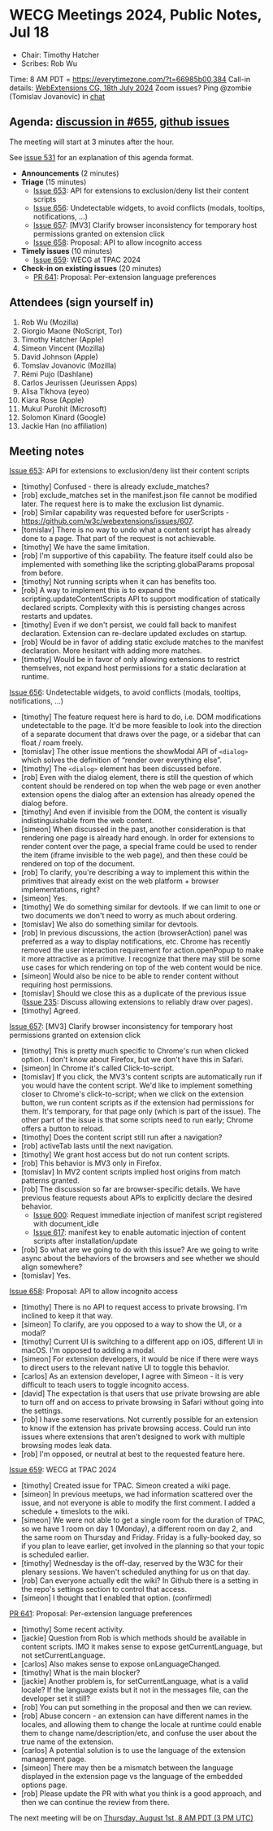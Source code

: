 # WECG Meetings 2024, Public Notes, Jul 18

 * Chair: Timothy Hatcher
 * Scribes: Rob Wu

Time: 8 AM PDT = https://everytimezone.com/?t=66985b00,384
Call-in details: [WebExtensions CG, 18th July 2024](https://www.w3.org/events/meetings/a97adab8-e1ae-4a2b-85cf-e6b6d3d35f00/20240718T080000/)
Zoom issues? Ping @zombie (Tomislav Jovanovic) in [chat](https://github.com/w3c/webextensions/blob/main/CONTRIBUTING.md#joining-chat)


## Agenda: [discussion in #655](https://github.com/w3c/webextensions/issues/655), [github issues](https://github.com/w3c/webextensions/issues)

The meeting will start at 3 minutes after the hour.

See [issue 531](https://github.com/w3c/webextensions/issues/531) for an explanation of this agenda format.

 * **Announcements** (2 minutes)
 * **Triage** (15 minutes)
   * [Issue 653](https://github.com/w3c/webextensions/issues/653): API for extensions to exclusion/deny list their content scripts
   * [Issue 656](https://github.com/w3c/webextensions/issues/656): Undetectable widgets, to avoid conflicts (modals, tooltips, notifications, ...)
   * [Issue 657](https://github.com/w3c/webextensions/issues/657): [MV3] Clarify browser inconsistency for temporary host permissions granted on extension click
   * [Issue 658](https://github.com/w3c/webextensions/issues/658): Proposal: API to allow incognito access
 * **Timely issues** (10 minutes)
   * [Issue 659](https://github.com/w3c/webextensions/issues/659): WECG at TPAC 2024
 * **Check-in on existing issues** (20 minutes)
   * [PR 641](https://github.com/w3c/webextensions/pull/641): Proposal: Per-extension language preferences


## Attendees (sign yourself in)

 1. Rob Wu (Mozilla)
 2. Giorgio Maone (NoScript, Tor)
 3. Timothy Hatcher (Apple)
 4. Simeon Vincent (Mozilla)
 5. David Johnson (Apple)
 6. Tomslav Jovanovic (Mozilla)
 7. Rémi Pujo (Dashlane)
 8. Carlos Jeurissen (Jeurissen Apps)
 9. Alisa Tikhova (eyeo)
 10. Kiara Rose (Apple)
 11. Mukul Purohit (Microsoft)
 12. Solomon Kinard (Google)
 13. Jackie Han (no affiliation)


## Meeting notes

[Issue 653](https://github.com/w3c/webextensions/issues/653): API for extensions to exclusion/deny list their content scripts

 * [timothy] Confused - there is already exclude_matches?
 * [rob] exclude_matches set in the manifest.json file cannot be modified later. The request here is to make the exclusion list dynamic.
 * [rob] Similar capability was requested before for userScripts - https://github.com/w3c/webextensions/issues/607.
 * [tomislav] There is no way to undo what a content script has already done to a page. That part of the request is not achievable.
 * [timothy] We have the same limitation.
 * [rob] I'm supportive of this capability. The feature itself could also be implemented with something like the scripting.globalParams proposal from before.
 * [timothy] Not running scripts when it can has benefits too.
 * [rob] A way to implement this is to expand the scripting.updateContentScripts API to support modification of statically declared scripts. Complexity with this is persisting changes across restarts and updates.
 * [timothy] Even if we don't persist, we could fall back to manifest declaration. Extension can re-declare updated excludes on startup.
 * [rob] Would be in favor of adding static exclude matches to the manifest declaration. More hesitant with adding more matches.
 * [timothy] Would be in favor of only allowing extensions to restrict themselves, not expand host permissions for a static declaration at runtime.

[Issue 656](https://github.com/w3c/webextensions/issues/656): Undetectable widgets, to avoid conflicts (modals, tooltips, notifications, ...)

 * [timothy] The feature request here is hard to do, i.e. DOM modifications undetectable to the page. It'd be more feasible to look into the direction of a separate document that draws over the page, or a sidebar that can float / roam freely.
 * [tomislav] The other issue mentions the showModal API of `<dialog>` which solves the definition of “render over everything else”.
 * [timothy] The `<dialog>` element has been discussed before.
 * [rob] Even with the dialog element, there is still the question of which content should be rendered on top when the web page or even another extension opens the dialog after an extension has already opened the dialog before.
 * [timothy] And even if invisible from the DOM, the content is visually indistinguishable from the web content.
 * [simeon] When discussed in the past, another consideration is that rendering one page is already hard enough. In order for extensions to render content over the page, a special frame could be used to render the item (iframe invisible to the web page), and then these could be rendered on top of the document.
 * [rob] To clarify, you're describing a way to implement this within the primitives that already exist on the web platform + browser implementations, right?
 * [simeon] Yes.
 * [timothy] We do something similar for devtools. If we can limit to one or two documents we don't need to worry as much about ordering.
 * [tomislav] We also do something similar for devtools.
 * [rob] In previous discussions, the action (browserAction) panel was preferred as a way to display notifications, etc. Chrome has recently removed the user interaction requirement for action.openPopup to make it more attractive as a primitive. I recognize that there may still be some use cases for which rendering on top of the web content would be nice.
 * [simeon] Would also be nice to be able to render content without requiring host permissions.
 * [tomislav] Should we close this as a duplicate of the previous issue ([Issue 235](https://github.com/w3c/webextensions/issues/235): Discuss allowing extensions to reliably draw over pages).
 * [timothy] Agreed.

[Issue 657](https://github.com/w3c/webextensions/issues/657): [MV3] Clarify browser inconsistency for temporary host permissions granted on extension click

 * [timothy] This is pretty much specific to Chrome's run when clicked option. I don't know about Firefox, but we don't have this in Safari.
 * [simeon] In Chrome it's called Click-to-script.
 * [tomislav] If you click, the MV3's content scripts are automatically run if you would have the content script. We'd like to implement something closer to Chrome's click-to-script; when we click on the extension button, we run content scripts as if the extension had permissions for them. It's temporary, for that page only (which is part of the issue). The other part of the issue is that some scripts need to run early; Chrome offers a button to reload.
 * [timothy] Does the content script still run after a navigation?
 * [rob] activeTab lasts until the next navigation.
 * [timothy] We grant host access but do not run content scripts.
 * [rob] This behavior is MV3 only in Firefox.
 * [tomislav] In MV2 content scripts implied host origins from match patterns granted.
 * [rob] The discussion so far are browser-specific details. We have previous feature requests about APIs to explicitly declare the desired behavior.
   * [Issue 600](https://github.com/w3c/webextensions/issues/600): Request immediate injection of manifest script registered with document_idle
   * [Issue 617](https://github.com/w3c/webextensions/issues/617): manifest key to enable automatic injection of content scripts after installation/update
 * [rob] So what are we going to do with this issue? Are we going to write async about the behaviors of the browsers and see whether we should align somewhere?
 * [tomislav] Yes.

[Issue 658](https://github.com/w3c/webextensions/issues/658): Proposal: API to allow incognito access

 * [timothy] There is no API to request access to private browsing. I'm inclined to keep it that way.
 * [simeon] To clarify, are you opposed to a way to show the UI, or a modal?
 * [timothy] Current UI is switching to a different app on iOS, different UI in macOS. I'm opposed to adding a modal.
 * [simeon] For extension developers, it would be nice if there were ways to direct users to the relevant native UI to toggle this behavior.
 * [carlos] As an extension developer, I agree with Simeon - it is very difficult to teach users to toggle incognito access.
 * [david] The expectation is that users that use private browsing are able to turn off and on access to private browsing in Safari without going into the settings.
 * [rob] I have some reservations. Not currently possible for an extension to know if the extension has private browsing access. Could run into issues where extensions that aren't designed to work with multiple browsing modes leak data.
 * [rob] I'm opposed, or neutral at best to the requested feature here.

[Issue 659](https://github.com/w3c/webextensions/issues/659): WECG at TPAC 2024

 * [timothy] Created issue for TPAC. Simeon created a wiki page.
 * [simeon] In previous meetups, we had information scattered over the issue, and not everyone is able to modify the first comment. I added a schedule + timeslots to the wiki.
 * [simeon] We were not able to get a single room for the duration of TPAC, so we have 1 room on day 1 (Monday), a different room on day 2, and the same room on Thursday and Friday. Friday is a fully-booked day, so if you plan to leave earlier, get involved in the planning so that your topic is scheduled earlier.
 * [timothy] Wednesday is the off-day, reserved by the W3C for their plenary sessions. We haven't scheduled anything for us on that day.
 * [rob] Can everyone actually edit the wiki? In Github there is a setting in the repo's settings section to control that access.
 * [simeon] I thought that I enabled that option. (confirmed)

[PR 641](https://github.com/w3c/webextensions/pull/641): Proposal: Per-extension language preferences

 * [timothy] Some recent activity.
 * [jackie] Question from Rob is which methods should be available in content scripts. IMO it makes sense to expose getCurrentLanguage, but not setCurrentLanguage.
 * [carlos] Also makes sense to expose onLanguageChanged.
 * [timothy] What is the main blocker?
 * [jackie] Another problem is, for setCurrentLanguage, what is a valid locale? If the language exists but it not in the messages file, can the developer set it still?
 * [rob] You can put something in the proposal and then we can review.
 * [rob] Abuse concern - an extension can have different names in the locales, and allowing them to change the locale at runtime could enable them to change name/description/etc, and confuse the user about the true name of the extension.
 * [carlos] A potential solution is to use the language of the extension management page.
 * [simeon] There may then be a mismatch between the language displayed in the extension page vs the language of the embedded options page.
 * [rob] Please update the PR with what you think is a good approach, and then we can continue the review from there.

The next meeting will be on [Thursday, August 1st, 8 AM PDT (3 PM UTC)](https://everytimezone.com/?t=66aad000,384)
